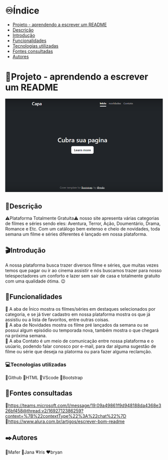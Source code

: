 # ♾️Índice
* [Projeto - aprendendo a escrever um README](#projeto---aprendendo-a-escrever-um-readme)  
* [Descrição](#descri%C3%A7%C3%A3o)  
* [Introdução](#introdu%C3%A7%C3%A3o)  
* [Funcionalidades](#funcionalidades)  
* [Tecnologias utilizadas](#tecnologias-utilizadas)  
* [Fontes consultadas](#fontes-consultadas)  
* [Autores](#autores)  

 
# 📁Projeto - aprendendo a escrever um README
![image info](img/capa.png)

## 📝Descrição
⚠️Plataforma Totalmente Gratuita⚠️
nosso site apresenta várias categorias de filmes e séries sendo eles: Aventura, Terror, Ação, Doumentário, Drama, Romance e Etc.
Com um catálogo bem extenso e cheio de novidades, toda semana um filme e séries diferentes é lançado em nossa plataforma.

## 🎬Introdução
A nossa plataforma busca trazer diversos filme e séries, que muitas vezes temos que pagar ou ir ao cinema assistir e nós buscamos trazer para nosso telespectadores um conforto e lazer sem sair de casa e totalmente gratuito com uma qualidade ótima. 😉

## 🔧Funcionalidades
📌 A aba de Ínico mostra os filmes/séries em destaques selecionados por categoria, e se já tiver cadastro em nossa plataforma mostra os que já assistiu ou a lista de favoritos, entre outras coisas.  
📌 A aba de Novidades mostra os filme pré lançados da semana ou se possui algum episódio ou temporada nova, também mostra o que chegará na próxima semana.  
📌 A aba Contato é um meio de comunicação entre nossa plataforma e o usúario, podendo falar conosco por e-mail, para dar alguma sugestão de filme ou série que deseja na platorma ou para fazer alguma reclamção.  

### 💻Tecnologias utilizadas
🔸Github
🔸HTML
🔸VScode
🔸Bootstrap

## 📃Fontes consultadas
🔹https://teams.microsoft.com/l/message/19:09a49861f9d948188da4368e326bf458@thread.v2/1692712386259?context=%7B%22contextType%22%3A%22chat%22%7D
🔹https://www.alura.com.br/artigos/escrever-bom-readme

## ✒️Autores
🤍Mafer
🖤Jana
💗Iris
❤️bryan